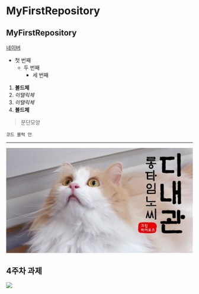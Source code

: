 # MyFirstRepository
## MyFirstRepository

[네이버](https://www.naver.com)

- 첫 번째  
  - 두 번째 
    - 세 번째
 
 1. **볼드체**
 2. _이탤릭체_
 3. *이탤릭체*
 4. __볼드체__

>문단모양
>
```
코드 블럭 안
```

* * *

<img width="" height="" src="./png/maxresdefault.jpg"></img>

## 4주차 과제
<img width="" height="" src="./png/4주차과제.PNG"></img>
